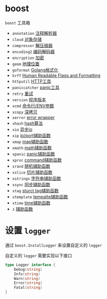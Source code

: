 # boost

`boost` 工具箱

- `annotation` [注释解析器](https://github.com/sandwich-go/boost/tree/main/annotation/README.md)
- `cloud` [对象存储](https://github.com/sandwich-go/boost/tree/main/cloud/README.md)
- `compressor` [解压缩器](https://github.com/sandwich-go/boost/tree/main/compressor/README.md)
- `encoding2` [编码解码器](https://github.com/sandwich-go/boost/tree/main/encoding2/README.md)
- `encryption` [加密](https://github.com/sandwich-go/boost/tree/main/encryption/README.md)
- `geom` [地理位置](https://github.com/sandwich-go/boost/tree/main/geom/README.md)
- `goformat` [Golang格式化](https://github.com/sandwich-go/boost/tree/main/goformat/README.md)
- `hrff` [Human Readable Flags and Formatting](https://github.com/sandwich-go/boost/tree/main/hrff/README.md)
- `httputil` [HTTP工具](https://github.com/sandwich-go/boost/tree/main/httputil/README.md)
- `paniccatcher` [panic工具](https://github.com/sandwich-go/boost/tree/main/paniccatcher/README.md)
- `retry` [重试](https://github.com/sandwich-go/boost/tree/main/retry/README.md)
- `version` [程序版本](https://github.com/sandwich-go/boost/tree/main/version/README.md)
- `xcmd` [命令行/ENV参数](https://github.com/sandwich-go/boost/tree/main/xcmd/README.md)
- `xcopy` [深拷贝](https://github.com/sandwich-go/boost/tree/main/xcopy/README.md)
- `xerror` [error wrapper](https://github.com/sandwich-go/boost/tree/main/xerror/README.md)
- `xhash` [hash算法](https://github.com/sandwich-go/boost/tree/main/xhash/README.md)
- `xio` [异步io](https://github.com/sandwich-go/boost/tree/main/xio/README.md)
- `xip` [ip/port辅助函数](https://github.com/sandwich-go/boost/tree/main/xip/README.md)
- `xmap` [map辅助函数](https://github.com/sandwich-go/boost/tree/main/xmap/README.md)
- `xmath` [math辅助函数](https://github.com/sandwich-go/boost/tree/main/xmath/README.md)
- `xpanic` [panic辅助函数](https://github.com/sandwich-go/boost/tree/main/xpanic/README.md)
- `xproc` [command辅助函数](https://github.com/sandwich-go/boost/tree/main/xproc/README.md)
- `xrand` [随机辅助函数](https://github.com/sandwich-go/boost/tree/main/xrand/README.md)
- `xslice` [切片辅助函数](https://github.com/sandwich-go/boost/tree/main/xslice/README.md)
- `xstrings` [字符串辅助函数](https://github.com/sandwich-go/boost/tree/main/xstrings/README.md)
- `xsync` [同步辅助函数](https://github.com/sandwich-go/boost/tree/main/xsync/README.md)
- `xtag` [sturct tag辅助函数](https://github.com/sandwich-go/boost/tree/main/xtag/README.md)
- `xtemplate` [tempalte辅助函数](https://github.com/sandwich-go/boost/tree/main/xtemplate/README.md)
- `xtime` [time辅助函数](https://github.com/sandwich-go/boost/tree/main/xtime/README.md)
- `z` [辅助函数](https://github.com/sandwich-go/boost/tree/main/z/README.md)

# 设置 `logger`
通过 `boost.InstallLogger` 来设置自定义的 `logger`

自定义的 `logger` 需要实现以下接口

```go
type Logger interface {
    Debug(string)
    Info(string)
    Warn(string)
    Error(string)
    Fatal(string)
}
```